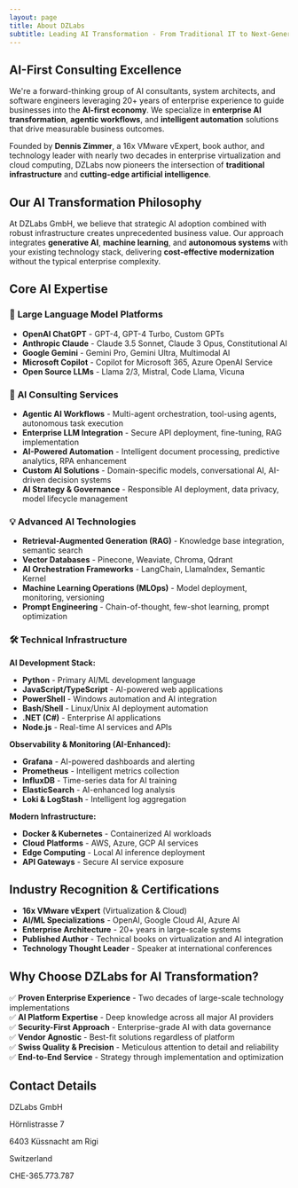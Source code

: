 ```yaml
---
layout: page
title: About DZLabs
subtitle: Leading AI Transformation - From Traditional IT to Next-Generation Intelligent Solutions
---
```


## AI-First Consulting Excellence

We're a forward-thinking group of AI consultants, system architects, and software engineers leveraging 20+ years of enterprise experience to guide businesses into the **AI-first economy**. We specialize in **enterprise AI transformation**, **agentic workflows**, and **intelligent automation** solutions that drive measurable business outcomes.

Founded by **Dennis Zimmer**, a 16x VMware vExpert, book author, and technology leader with nearly two decades in enterprise virtualization and cloud computing, DZLabs now pioneers the intersection of **traditional infrastructure** and **cutting-edge artificial intelligence**.

## Our AI Transformation Philosophy

At DZLabs GmbH, we believe that strategic AI adoption combined with robust infrastructure creates unprecedented business value. Our approach integrates **generative AI**, **machine learning**, and **autonomous systems** with your existing technology stack, delivering **cost-effective modernization** without the typical enterprise complexity.

## Core AI Expertise

### 🤖 **Large Language Model Platforms**
* **OpenAI ChatGPT** - GPT-4, GPT-4 Turbo, Custom GPTs
* **Anthropic Claude** - Claude 3.5 Sonnet, Claude 3 Opus, Constitutional AI
* **Google Gemini** - Gemini Pro, Gemini Ultra, Multimodal AI
* **Microsoft Copilot** - Copilot for Microsoft 365, Azure OpenAI Service
* **Open Source LLMs** - Llama 2/3, Mistral, Code Llama, Vicuna

### 🧠 **AI Consulting Services**
* **Agentic AI Workflows** - Multi-agent orchestration, tool-using agents, autonomous task execution
* **Enterprise LLM Integration** - Secure API deployment, fine-tuning, RAG implementation
* **AI-Powered Automation** - Intelligent document processing, predictive analytics, RPA enhancement
* **Custom AI Solutions** - Domain-specific models, conversational AI, AI-driven decision systems
* **AI Strategy & Governance** - Responsible AI deployment, data privacy, model lifecycle management

### 💡 **Advanced AI Technologies**
* **Retrieval-Augmented Generation (RAG)** - Knowledge base integration, semantic search
* **Vector Databases** - Pinecone, Weaviate, Chroma, Qdrant
* **AI Orchestration Frameworks** - LangChain, LlamaIndex, Semantic Kernel
* **Machine Learning Operations (MLOps)** - Model deployment, monitoring, versioning
* **Prompt Engineering** - Chain-of-thought, few-shot learning, prompt optimization

### 🛠 **Technical Infrastructure**

**AI Development Stack:**
* **Python** - Primary AI/ML development language
* **JavaScript/TypeScript** - AI-powered web applications
* **PowerShell** - Windows automation and AI integration  
* **Bash/Shell** - Linux/Unix AI deployment automation
* **.NET (C#)** - Enterprise AI applications
* **Node.js** - Real-time AI services and APIs

**Observability & Monitoring (AI-Enhanced):**
* **Grafana** - AI-powered dashboards and alerting
* **Prometheus** - Intelligent metrics collection
* **InfluxDB** - Time-series data for AI training
* **ElasticSearch** - AI-enhanced log analysis
* **Loki & LogStash** - Intelligent log aggregation

**Modern Infrastructure:**
* **Docker & Kubernetes** - Containerized AI workloads
* **Cloud Platforms** - AWS, Azure, GCP AI services
* **Edge Computing** - Local AI inference deployment
* **API Gateways** - Secure AI service exposure

## Industry Recognition & Certifications

* **16x VMware vExpert** (Virtualization & Cloud)
* **AI/ML Specializations** - OpenAI, Google Cloud AI, Azure AI
* **Enterprise Architecture** - 20+ years in large-scale systems
* **Published Author** - Technical books on virtualization and AI integration
* **Technology Thought Leader** - Speaker at international conferences

## Why Choose DZLabs for AI Transformation?

✅ **Proven Enterprise Experience** - Two decades of large-scale technology implementations  
✅ **AI Platform Expertise** - Deep knowledge across all major AI providers  
✅ **Security-First Approach** - Enterprise-grade AI with data governance  
✅ **Vendor Agnostic** - Best-fit solutions regardless of platform  
✅ **Swiss Quality & Precision** - Meticulous attention to detail and reliability  
✅ **End-to-End Service** - Strategy through implementation and optimization

## Contact Details

DZLabs GmbH

Hörnlistrasse 7

6403 Küssnacht am Rigi

Switzerland

CHE-365.773.787
